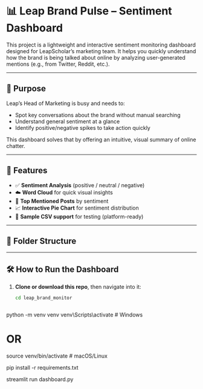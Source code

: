 # 📊 Leap Brand Pulse – Sentiment Dashboard

This project is a lightweight and interactive sentiment monitoring dashboard designed for LeapScholar’s marketing team. It helps you quickly understand how the brand is being talked about online by analyzing user-generated mentions (e.g., from Twitter, Reddit, etc.).

---

## 🚀 Purpose

Leap’s Head of Marketing is busy and needs to:
- Spot key conversations about the brand without manual searching
- Understand general sentiment at a glance
- Identify positive/negative spikes to take action quickly

This dashboard solves that by offering an intuitive, visual summary of online chatter.

---

## 🧠 Features

- ✅ **Sentiment Analysis** (positive / neutral / negative)
- ☁️ **Word Cloud** for quick visual insights
- 🧵 **Top Mentioned Posts** by sentiment
- 📈 **Interactive Pie Chart** for sentiment distribution
- 📄 **Sample CSV support** for testing (platform-ready)

---

## 📁 Folder Structure




---

## 🛠️ How to Run the Dashboard

1. **Clone or download this repo**, then navigate into it:
   ```bash
   cd leap_brand_monitor



python -m venv venv
venv\Scripts\activate  # Windows
# OR
source venv/bin/activate  # macOS/Linux


pip install -r requirements.txt


streamlit run dashboard.py

